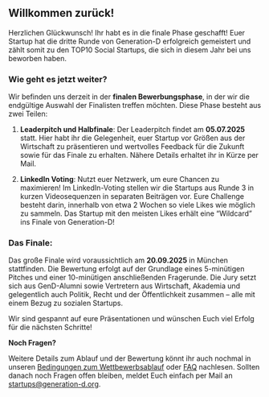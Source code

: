 ## Willkommen zurück!

Herzlichen Glückwunsch! Ihr habt es in die finale Phase geschafft! Euer Startup hat die dritte Runde von Generation-D erfolgreich gemeistert und zählt somit zu den TOP10 Social Startups, die sich in diesem Jahr bei uns beworben haben.

### Wie geht es jetzt weiter?

Wir befinden uns derzeit in der **finalen Bewerbungsphase**, in der wir die endgültige Auswahl der Finalisten treffen möchten. Diese Phase besteht aus zwei Teilen:

1. **Leaderpitch und Halbfinale**: Der Leaderpitch findet am **05.07.2025** statt. Hier habt ihr die Gelegenheit, euer Startup vor Größen aus der Wirtschaft zu präsentieren und wertvolles Feedback für die Zukunft sowie für das Finale zu erhalten. Nähere Details erhaltet ihr in Kürze per Mail.

2. **LinkedIn Voting**: Nutzt euer Netzwerk, um eure Chancen zu maximieren! Im LinkedIn-Voting stellen wir die Startups aus Runde 3 in kurzen Videosequenzen in separaten Beiträgen vor. Eure Challenge besteht darin, innerhalb von etwa 2 Wochen so viele Likes wie möglich zu sammeln. Das Startup mit den meisten Likes erhält eine “Wildcard” ins Finale von Generation-D!

### Das Finale:

Das große Finale wird voraussichtlich am **20.09.2025** in München stattfinden. Die Bewertung erfolgt auf der Grundlage eines 5-minütigen Pitches und einer 10-minütigen anschließenden Fragerunde. Die Jury setzt sich aus GenD-Alumni sowie Vertretern aus Wirtschaft, Akademia und gelegentlich auch Politik, Recht und der Öffentlichkeit zusammen – alle mit einem Bezug zu sozialen Startups.

Wir sind gespannt auf eure Präsentationen und wünschen Euch viel Erfolg für die nächsten Schritte!

**Noch Fragen?**

Weitere Details zum Ablauf und der Bewertung könnt ihr auch nochmal in unseren [Bedingungen zum Wettbewerbsablauf](files/Ablauf_des_Bewerbungsprozesses_2025.pdf) oder [FAQ](https://generation-d.org/faq/) nachlesen. Sollten danach noch Fragen offen bleiben, meldet Euch einfach per Mail an [startups@generation-d.org](mailto:startups@generation-d.org).
